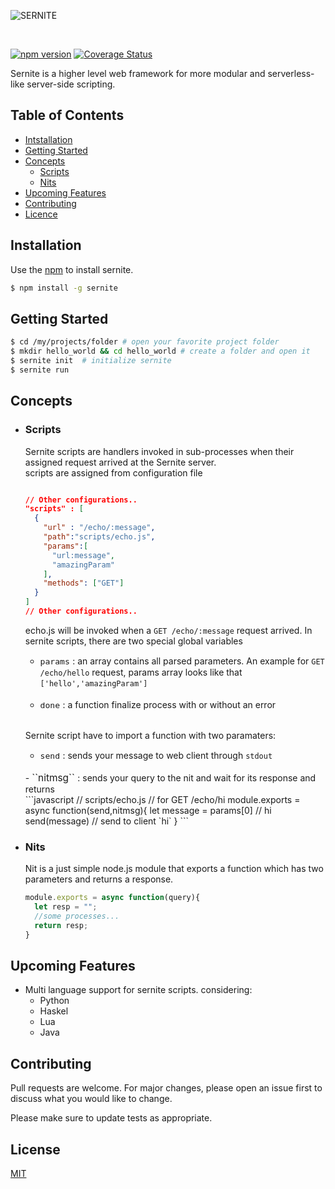 ![SERNITE](https://ahmetcanozcan.github.io/sernite/img/logo.png)

<br>

[![npm version](https://badge.fury.io/js/sernite.svg)](https://badge.fury.io/js/sernite) [![Coverage Status](https://coveralls.io/repos/github/ahmetcanozcan/sernite/badge.svg?branch=master)](https://coveralls.io/github/ahmetcanozcan/sernite?branch=master)

Sernite is a higher level web framework for more modular and serverless-like server-side scripting.

## Table of Contents
  - [Intstallation](#Installation)
  - [Getting Started](#getting-started)
  - [Concepts](#Concepts)
      - [Scripts](#Scripts)
      - [Nits](#Nits)
  - [Upcoming Features](#upcoming-features)
  - [Contributing](#contributing)
  - [Licence](#license)  


## Installation

Use the  [npm](https://pip.pypa.io/en/stable/) to install sernite.

```bash
$ npm install -g sernite
```

## Getting Started

```bash
$ cd /my/projects/folder # open your favorite project folder
$ mkdir hello_world && cd hello_world # create a folder and open it
$ sernite init  # initialize sernite
$ sernite run  
```


## Concepts

  - ### Scripts
      
      Sernite scripts are handlers invoked in sub-processes when their assigned request arrived at the Sernite server.
      \
      scripts are assigned from configuration file
      <br>
      ```json
      
      // Other configurations..
      "scripts" : [
        {
          "url" : "/echo/:message",
          "path":"scripts/echo.js",
          "params":[
            "url:message",
            "amazingParam"
          ],
          "methods": ["GET"]
        }
      ]
      // Other configurations..

      ```
      echo.js will be invoked when a `GET /echo/:message` request arrived. 
      In sernite scripts, there are two special global variables
      <br>
      - <span style="font-size:110%">``params``  </span>: an array contains all parsed parameters. An example for `GET /echo/hello` request, params array looks like that `['hello','amazingParam']` 
      <br>

      - <span style="font-size:110%">``done``  </span>:  a function finalize process with or without an error 
      <br>

      Sernite script have to import a function with two paramaters:
      <br>
      - <span style="font-size:110%">``send``  </span>: sends your message to web client through `stdout`
      <br>
      - <span style="font-size:110%">``nitmsg``  </span> : sends your query to the nit and wait for its response and returns
      <br>
      ```javascript
      // scripts/echo.js
      // for GET /echo/hi
      module.exports = async function(send,nitmsg){
        let message = params[0] // hi
        send(message) // send to client `hi`
      }
      ```
      <br>

  - ### Nits
      
      Nit is a just simple node.js module that exports a function which has two parameters and returns a response.
      <br>
      ```javascript
      module.exports = async function(query){
        let resp = "";
        //some processes...
        return resp;
      }
      ```

## Upcoming Features

- Multi language support for sernite scripts. considering:
    - Python
    - Haskel
    - Lua
    - Java
  


## Contributing
Pull requests are welcome. For major changes, please open an issue first to discuss what you would like to change.

Please make sure to update tests as appropriate.

## License
[MIT](./LICENSE)